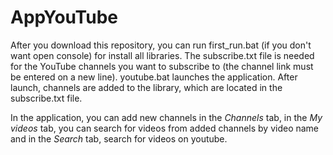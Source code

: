 # AppYouTube
 
After you download this repository, you can run first_run.bat (if you don't want open console) for install all libraries.
The subscribe.txt file is needed for the YouTube channels you want to subscribe to (the channel link must be entered on a new line).
youtube.bat launches the application. 
After launch, channels are added to the library, which are located in the subscribe.txt file.

In the application, you can add new channels in the *Channels* tab, in the *My videos* tab, you can search for videos from added channels by video name and in the *Search* tab, search for videos on youtube.